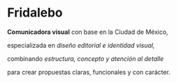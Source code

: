 # Fridalebo

**Comunicadora visual** con base en la Ciudad de México,

especializada en *diseño editorial e identidad visual,*

combinando *estructura, concepto y atención al detalle*

para crear propuestas claras, funcionales y con carácter.
